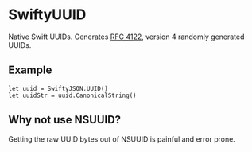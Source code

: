 SwiftyUUID
==========
Native Swift UUIDs. Generates [RFC 4122](https://www.ietf.org/rfc/rfc4122.txt), version 4 randomly generated UUIDs.

Example
-------

    let uuid = SwiftyJSON.UUID()
    let uuidStr = uuid.CanonicalString()
    

Why not use NSUUID?
------------------
Getting the raw UUID bytes out of NSUUID is painful and error prone.
